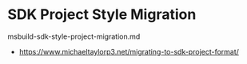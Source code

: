 # SDK Project Style Migration

msbuild-sdk-style-project-migration.md

*   https://www.michaeltaylorp3.net/migrating-to-sdk-project-format/

